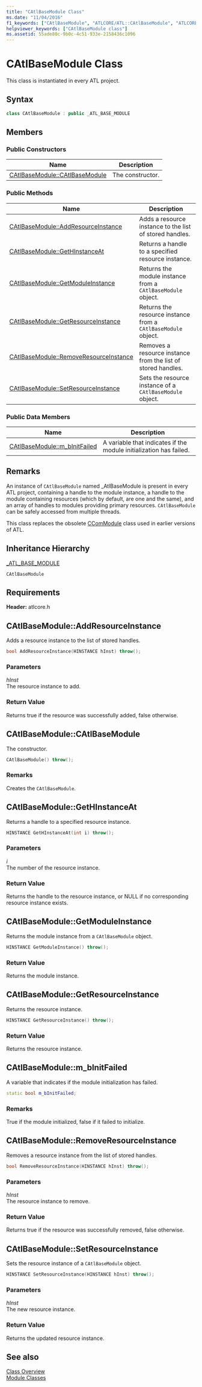 ```yaml
---
title: "CAtlBaseModule Class"
ms.date: "11/04/2016"
f1_keywords: ["CAtlBaseModule", "ATLCORE/ATL::CAtlBaseModule", "ATLCORE/ATL::CAtlBaseModule::CAtlBaseModule", "ATLCORE/ATL::CAtlBaseModule::AddResourceInstance", "ATLCORE/ATL::CAtlBaseModule::GetHInstanceAt", "ATLCORE/ATL::CAtlBaseModule::GetModuleInstance", "ATLCORE/ATL::CAtlBaseModule::GetResourceInstance", "ATLCORE/ATL::CAtlBaseModule::RemoveResourceInstance", "ATLCORE/ATL::CAtlBaseModule::SetResourceInstance", "ATLCORE/ATL::CAtlBaseModule::m_bInitFailed"]
helpviewer_keywords: ["CAtlBaseModule class"]
ms.assetid: 55ade80c-9b0c-4c51-933e-2158436c1096
---
```

# CAtlBaseModule Class

This class is instantiated in every ATL project.

## Syntax

```cpp
class CAtlBaseModule : public _ATL_BASE_MODULE
```

## Members

### Public Constructors

|Name|Description|
|----------|-----------------|
|[CAtlBaseModule::CAtlBaseModule](#catlbasemodule)|The constructor.|

### Public Methods

|Name|Description|
|----------|-----------------|
|[CAtlBaseModule::AddResourceInstance](#addresourceinstance)|Adds a resource instance to the list of stored handles.|
|[CAtlBaseModule::GetHInstanceAt](#gethinstanceat)|Returns a handle to a specified resource instance.|
|[CAtlBaseModule::GetModuleInstance](#getmoduleinstance)|Returns the module instance from a `CAtlBaseModule` object.|
|[CAtlBaseModule::GetResourceInstance](#getresourceinstance)|Returns the resource instance from a `CAtlBaseModule` object.|
|[CAtlBaseModule::RemoveResourceInstance](#removeresourceinstance)|Removes a resource instance from the list of stored handles.|
|[CAtlBaseModule::SetResourceInstance](#setresourceinstance)|Sets the resource instance of a `CAtlBaseModule` object.|

### Public Data Members

|Name|Description|
|----------|-----------------|
|[CAtlBaseModule::m_bInitFailed](#m_binitfailed)|A variable that indicates if the module initialization has failed.|

## Remarks

An instance of `CAtlBaseModule` named _AtlBaseModule is present in every ATL project, containing a handle to the module instance, a handle to the module containing resources (which by default, are one and the same), and an array of handles to modules providing primary resources. `CAtlBaseModule` can be safely accessed from multiple threads.

This class replaces the obsolete [CComModule](../../atl/reference/ccommodule-class.md) class used in earlier versions of ATL.

## Inheritance Hierarchy

[_ATL_BASE_MODULE](atl-typedefs.md#_atl_base_module)

`CAtlBaseModule`

## Requirements

**Header:** atlcore.h

## <a name="addresourceinstance"></a> CAtlBaseModule::AddResourceInstance

Adds a resource instance to the list of stored handles.

```cpp
bool AddResourceInstance(HINSTANCE hInst) throw();
```

### Parameters

*hInst*<br/>
The resource instance to add.

### Return Value

Returns true if the resource was successfully added, false otherwise.

## <a name="catlbasemodule"></a> CAtlBaseModule::CAtlBaseModule

The constructor.

```cpp
CAtlBaseModule() throw();
```

### Remarks

Creates the `CAtlBaseModule`.

## <a name="gethinstanceat"></a> CAtlBaseModule::GetHInstanceAt

Returns a handle to a specified resource instance.

```cpp
HINSTANCE GetHInstanceAt(int i) throw();
```

### Parameters

*i*<br/>
The number of the resource instance.

### Return Value

Returns the handle to the resource instance, or NULL if no corresponding resource instance exists.

## <a name="getmoduleinstance"></a> CAtlBaseModule::GetModuleInstance

Returns the module instance from a `CAtlBaseModule` object.

```cpp
HINSTANCE GetModuleInstance() throw();
```

### Return Value

Returns the module instance.

## <a name="getresourceinstance"></a> CAtlBaseModule::GetResourceInstance

Returns the resource instance.

```cpp
HINSTANCE GetResourceInstance() throw();
```

### Return Value

Returns the resource instance.

## <a name="m_binitfailed"></a> CAtlBaseModule::m_bInitFailed

A variable that indicates if the module initialization has failed.

```cpp
static bool m_bInitFailed;
```

### Remarks

True if the module initialized, false if it failed to initialize.

## <a name="removeresourceinstance"></a> CAtlBaseModule::RemoveResourceInstance

Removes a resource instance from the list of stored handles.

```cpp
bool RemoveResourceInstance(HINSTANCE hInst) throw();
```

### Parameters

*hInst*<br/>
The resource instance to remove.

### Return Value

Returns true if the resource was successfully removed, false otherwise.

## <a name="setresourceinstance"></a> CAtlBaseModule::SetResourceInstance

Sets the resource instance of a `CAtlBaseModule` object.

```cpp
HINSTANCE SetResourceInstance(HINSTANCE hInst) throw();
```

### Parameters

*hInst*<br/>
The new resource instance.

### Return Value

Returns the updated resource instance.

## See also

[Class Overview](../../atl/atl-class-overview.md)<br/>
[Module Classes](../../atl/atl-module-classes.md)
